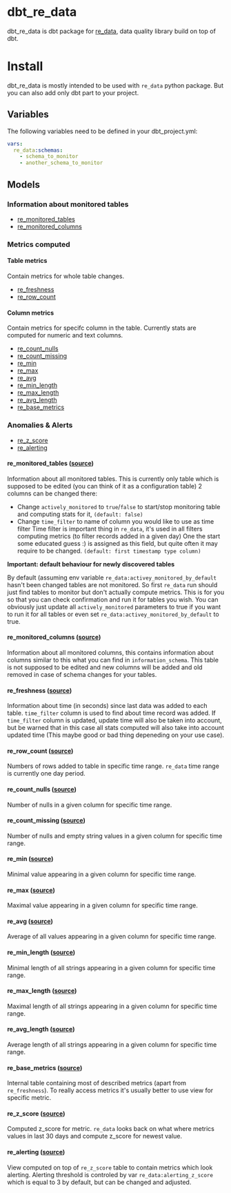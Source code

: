 # dbt_re_data

dbt_re_data is dbt package for [re_data](https://github.com/redata-team/redata), data quality library build on top of dbt.

# Install

dbt_re_data is mostly intended to be used with `re_data` python package. But you can also add only dbt part to your project.

## Variables
The following variables need to be defined in your dbt_project.yml:

```yaml
vars:
  re_data:schemas:
    - schema_to_monitor
    - another_schema_to_monitor
```

## Models
### Information about monitored tables

- [re_monitored_tables](#re_monitored_tables-source)
- [re_monitored_columns](#re_monitored_columns-source)

### Metrics computed

#### Table metrics
Contain metrics for whole table changes.

- [re_freshness](#re_freshness-source)
- [re_row_count](#re_row_count-source)

#### Column metrics
Contain metrics for specifc column in the table.
Currently stats are computed for numeric and text columns.

- [re_count_nulls](#re_count_nulls-source)
- [re_count_missing](#re_count_missing-source)
- [re_min](#re_min-source)
- [re_max](#re_max-source)
- [re_avg](#re_avg-source)
- [re_min_length](#re_min_length-source)
- [re_max_length](#re_max_length-source)
- [re_avg_length](#re_avg_length-source)
- [re_base_metrics](#re_base_metrics-source)

### Anomalies & Alerts
- [re_z_score](#re_z_score-source)
- [re_alerting](#re_alerting-source)

 #### re_monitored_tables ([source](models/meta/re_monitored_tables.sql))
 Information about all monitored tables. This is currently only table which is supposed to be edited (you can think of it as a configuration table) 
 2 columns can be changed there:
  - Change `actively_monitored` to `true`/`false` to start/stop monitoring table and computing stats for it, `(default: false)`
  - Change `time_filter` to name of column you would like to use as time filter
    Time filter is important thing in `re_data`, it's used in all filters computing metrics (to filter records added in a given day)
    One the start some educated guess :) is assigned as this field, but quite often it may require to be changed. `(default: first timestamp type column)`
  
**Important: default behaviour for newly discovered tables**
 
   By default (assuming env variable `re_data:activey_monitored_by_default` hasn't been changed tables are not monitored. So first `re_data`
   run should just find tables to monitor but don't actually compute metrics. This is for you so that you can check confirmation and run it for tables you wish.
   You can obviously just update all `actively_monitored` parameters to true if you want to run it for all tables or even set `re_data:activey_monitored_by_default` to true.
 
 
 #### re_monitored_columns ([source](models/meta/re_monitored_columns.sql))
 Information about all monitored columns, this contains information about columns similar to this
 what you can find in `information_schema`. This table is not supposed to be edited and new columns will be added and old removed
 in case of schema changes for your tables.
 
 #### re_freshness ([source](models/metrics_queries/re_base_metrics.sql))
 Information about time (in seconds) since last data was added to each table. `time_filter` column is used to find about
 time record was added. If `time_filter` column is updated, update time will also be taken into account, but be warned that in this case
 all stats computed will also take into account updated time (This maybe good or bad thing depeneding on your use case).
 
 #### re_row_count ([source](models/final_metrics/re_row_count.sql))
 Numbers of rows added to table in specific time range. `re_data` time range is currently one day period.
 
 #### re_count_nulls ([source](models/final_metrics/re_count_nulls.sql))
 Number of nulls in a given column for specific time range.
 
 #### re_count_missing ([source](models/final_metrics/re_count_missing.sql))
 Number of nulls and empty string values in a given column for specific time range.
 
 #### re_min ([source](models/final_metrics/re_min.sql))
 Minimal value appearing in a given column for specific time range.
 
 #### re_max ([source](models/final_metrics/re_max.sql))
 Maximal value appearing in a given column for specific time range.
 
 #### re_avg ([source](models/final_metrics/re_avg.sql))
 Average of all values appearing in a given column for specific time range.
 
 #### re_min_length ([source](models/final_metrics/re_min_length.sql))
 Minimal length of all strings appearing in a given column for specific time range.
 
 #### re_max_length ([source](models/final_metrics/re_max_length.sql))
 Maximal length of all strings appearing in a given column for specific time range.
 
 #### re_avg_length ([source](models/final_metrics/re_avg_length.sql))
 Average length of all strings appearing in a given column for specific time range.
 
 #### re_base_metrics ([source](models/metrics_queries/re_base_metrics.sql))
 Internal table containing most of described metrics (apart from `re_freshness`). To really access
 metrics it's usually better to use view for specific metric.
 
 #### re_z_score ([source](models/anomalies/re_z_score.sql))
 Computed z_score for metric. `re_data` looks back on what where metrics values in last 30 days and compute z_score for newest value.
 
 #### re_alerting ([source](models/final_metrics/re_alerting.sql))
 View computed on top of `re_z_score` table to contain metrics which look alerting. Alerting threshold is controled by var `re_data:alerting_z_score`
 which is equal to 3 by default, but can be changed and adjusted.
 
